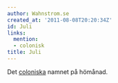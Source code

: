 ```yaml
---
author: Wahnstrom.se
created_at: '2011-08-08T20:20:34Z'
id: Juli
links:
  mention:
  - colonisk
title: Juli
---
```


Det [coloniska] namnet på hömånad.

  [coloniska]: colonisk